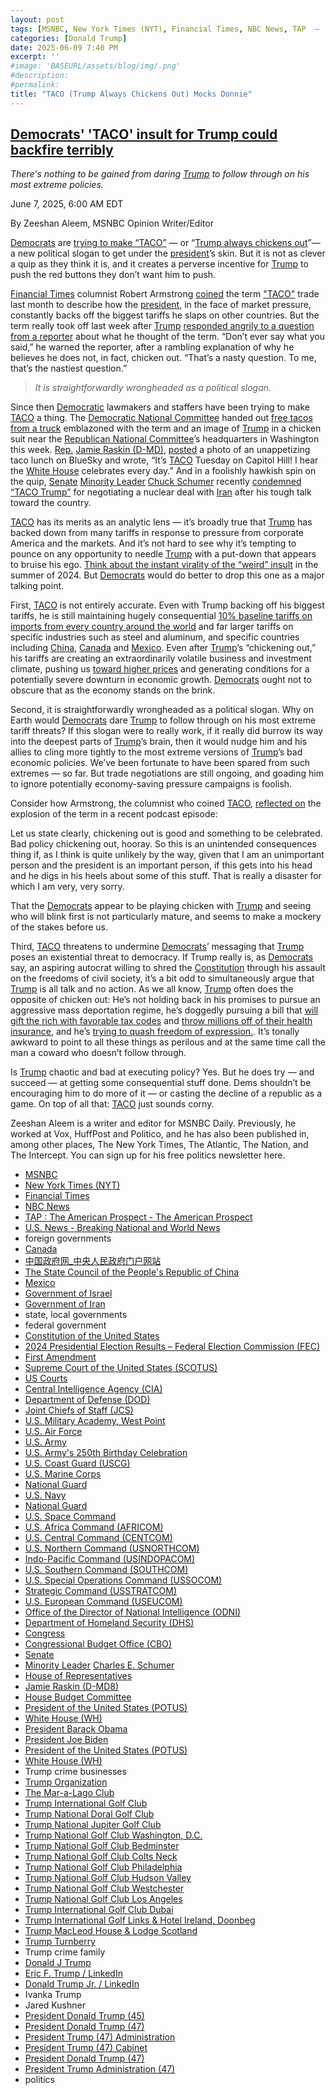 ```yaml
---
layout: post
tags: [MSNBC, New York Times (NYT), Financial Times, NBC News, TAP  –  The American Prospect - The American Prospect, U.S. News - Breaking National and World News, foreign governments, Canada, 中国政府网_中央人民政府门户网站, The State Council of the People’s Republic of China, Mexico, state local governments, federal government, Constitution of the United States, 2024 Presidential Election Results – Federal Election Commission (FEC), First Amendment, Supreme Court of the United States (SCOTUS), US Courts, Central Intelligence Agency (CIA), Department of Defense (DOD), Joint Chiefs of Staff (JCS), U.S. Military Academy West Point, U.S. Air Force, U.S. Army, U.S. Army’s 250th Birthday Celebration, U.S. Coast Guard (USCG), U.S. Marine Corps, National Guard, U.S. Navy, National Guard, U.S. Space Command, U.S. Africa Command (AFRICOM), U.S. Central Command (CENTCOM), U.S. Northern Command (USNORTHCOM), Indo-Pacific Command (USINDOPACOM), U.S. Southern Command (SOUTHCOM), U.S. Special Operations Command (USSOCOM), Strategic Command (USSTRATCOM), U.S. European Command (USEUCOM), Office of the Director of National Intelligence (ODNI), Department of Homeland Security (DHS), Congress, Congressional Budget Office (CBO), Senate, Minority Leader Charles E. Schumer, House of Representatives, Jamie Raskin (D-MD8), House Budget Committee, President of the United States (POTUS), White House (WH), President Barack Obama, President Joe Biden, President of the United States (POTUS), White House (WH), Trump crime businesses, Trump Organization, The Mar-a-Lago Club, Trump International Golf Club, Trump National Doral Golf Club, Trump National Jupiter Golf Club, Trump National Golf Club Washington D.C., Trump National Golf Club Bedminster, Trump National Golf Club Colts Neck, Trump National Golf Club Philadelphia, Trump National Golf Club Hudson Valley, Trump National Golf Club Westchester, Trump National Golf Club Los Angeles, Trump International Golf Club Dubai, Trump International Golf Links & Hotel Ireland Doonbeg, Trump MacLeod House & Lodge Scotland, Trump Turnberry, Trump crime family, Donald J Trump, Eric F. Trump / LinkedIn, Donald Trump Jr. / LinkedIn, Ivanka Trump, Jared Kushner, President Donald Trump (45), President Donald Trump (47), President Trump (47) Administration, President Trump (47) Cabinet, President Donald Trump (47), President Trump Administration (47), politics]
categories: [Donald Trump]
date: 2025-06-09 7:40 PM
excerpt: ''
#image: 'BASEURL/assets/blog/img/.png'
#description:
#permalink:
title: "TACO (Trump Always Chickens Out) Mocks Donnie"
---
```



## [Democrats' 'TACO' insult for Trump could backfire terribly](https://www.msnbc.com/opinion/msnbc-opinion/taco-trump-meaning-chicken-out-democrats-trade-rcna211055)

*There's nothing to be gained from daring [Trump](https://www.donaldjtrump.com/) to follow through on his most extreme policies.*

June 7, 2025, 6:00 AM EDT

By Zeeshan Aleem, MSNBC Opinion Writer/Editor

[Democrats](https://www.democrats.org/) are [trying to make “TACO”](https://www.msnbc.com/all-in/watch/-taco-tuesday-democrats-hand-out-free-tacos-to-troll-trump-over-tariff-jab-240831045937) — or “[Trump always chickens out](https://www.donaldjtrump.com/)”— a new political slogan to get under the [president](https://www.donaldjtrump.com/)’s skin. But it is not as clever a quip as they think it is, and it creates a perverse incentive for [Trump](https://www.donaldjtrump.com/) to push the red buttons they don’t want him to push.

[Financial Times](https://www.ft.com=) columnist Robert Armstrong [coined](https://www.ft.com/content/e81ae481-fbb6-47e7-bd6b-c7d76ca5ab69) the term ["TACO"](https://www.donaldjtrump.com/) trade last month to describe how the [president](https://www.donaldjtrump.com/), in the face of market pressure, constantly backs off the biggest tariffs he slaps on other countries. But the term really took off last week after [Trump](https://www.donaldjtrump.com/) [responded angrily to a question from a reporter](https://www.nbcnews.com/business/economy/trump-says-not-chickening-trade-called-negotiation-rcna209534) about what he thought of the term. “Don’t ever say what you said,” he warned the reporter, after a rambling explanation of why he believes he does not, in fact, chicken out. “That’s a nasty question. To me, that’s the nastiest question.”

> *It is straightforwardly wrongheaded as a political slogan.*

Since then [Democratic](https://www.democrats.org/) lawmakers and staffers have been trying to make [TACO](https://www.donaldjtrump.com/) a thing. The [Democratic National Committee](https://democrats.org/news/icymi-yesterday-democrats-served-up-tacos-in-front-of-rnc-as-trump-loses-another-round-of-chaotic-trade-policy-chicken/) handed out [free tacos from a truck](https://www.msnbc.com/all-in/watch/-taco-tuesday-democrats-hand-out-free-tacos-to-troll-trump-over-tariff-jab-240831045937) emblazoned with the term and an image of [Trump](https://www.donaldjtrump.com/) in a chicken suit near the [Republican National Committee](https://www.gop.com/)’s headquarters in Washington this week. [Rep.](https://www.house.gov/) [Jamie Raskin (D-MD)](https://raskin.house.gov/), [posted](https://bsky.app/profile/raskin.house.gov/post/3lqq4d6xcrs2n) a photo of an unappetizing taco lunch on BlueSky and wrote, “It’s [TACO](https://www.donaldjtrump.com/) Tuesday on Capitol Hill! I hear the [White House](https://www.whitehouse.gov/) celebrates every day.” And in a foolishly hawkish spin on the quip, [Senate](https://www.senate.gov/) [Minority Leader](https://bioguide.congress.gov/search/bio/S000148) [Chuck Schumer](https://www.schumer.senate.gov/) recently [condemned](https://www.facebook.com/watch/?v=1170721004738318) [“TACO Trump”](https://www.donaldjtrump.com/) for negotiating a nuclear deal with [Iran](https://irangov.ir/) after his tough talk toward the country.

[TACO](https://www.donaldjtrump.com/) has its merits as an analytic lens — it’s broadly true that [Trump](https://www.donaldjtrump.com/) has backed down from many tariffs in response to pressure from corporate America and the markets. And it’s not hard to see why it’s tempting to pounce on any opportunity to needle [Trump](https://www.donaldjtrump.com/) with a put-down that appears to bruise his ego. [Think about the instant virality of the “weird” insult](https://www.msnbc.com/opinion/msnbc-opinion/trump-jd-vance-tim-walz-weird-maga-authoritarians-rcna164669) in the summer of 2024. But [Democrats](https://www.democrats.org/) would do better to drop this one as a major talking point.

First, [TACO](https://www.donaldjtrump.com/) is not entirely accurate. Even with Trump backing off his biggest tariffs, he is still maintaining hugely consequential [10% baseline tariffs on imports from every country around the world](https://www.nytimes.com/article/trump-tariffs-canada-mexico-china.html) and far larger tariffs on specific industries such as steel and aluminum, and specific countries including [China](https://www.gov.cn/), [Canada](https://www.canada.ca/) and [Mexico](https://www.gob.mx/). Even after [Trump](https://www.donaldjtrump.com/)’s “chickening out,” his tariffs are creating an extraordinarily volatile business and investment climate, pushing us [toward higher prices](https://www.washingtonpost.com/business/2025/06/05/tariffs-cost-retailers-consumers-trump/) and generating conditions for a potentially severe downturn in economic growth. [Democrats](https://www.democrats.org/) ought not to obscure that as the economy stands on the brink.

Second, it is straightforwardly wrongheaded as a political slogan. Why on Earth would [Democrats](https://www.democrats.org/) dare [Trump](https://www.donaldjtrump.com/) to follow through on his most extreme tariff threats? If this slogan were to really work, if it really did burrow its way into the deepest parts of [Trump](https://www.donaldjtrump.com/)’s brain, then it would nudge him and his allies to cling more tightly to the most extreme versions of [Trump](https://www.donaldjtrump.com/)’s bad economic policies. We’ve been fortunate to have been spared from such extremes — so far. But trade negotiations are still ongoing, and goading him to ignore potentially economy-saving pressure campaigns is foolish.

Consider how Armstrong, the columnist who coined [TACO](https://www.donaldjtrump.com/), [reflected on](https://www.ft.com/content/2d20f954-86cf-4ef9-8e3e-7a98467cf192) the explosion of the term in a recent podcast episode:

Let us state clearly, chickening out is good and something to be celebrated. Bad policy chickening out, hooray. So this is an unintended consequences thing if, as I think is quite unlikely by the way, given that I am an unimportant person and the president is an important person, if this gets into his head and he digs in his heels about some of this stuff. That is really a disaster for which I am very, very sorry.

That the [Democrats](https://www.democrats.org/) appear to be playing chicken with [Trump](https://www.donaldjtrump.com/) and seeing who will blink first is not particularly mature, and seems to make a mockery of the stakes before us.

Third, [TACO](https://www.donaldjtrump.com/) threatens to undermine [Democrats](https://www.democrats.org/)’ messaging that [Trump](https://www.donaldjtrump.com/) poses an existential threat to democracy. If Trump really is, as [Democrats](https://www.democrats.org/) say, an aspiring autocrat willing to shred the [Constitution](https://constitution.congress.gov/) through his assault on the freedoms of civil society, it’s a bit odd to simultaneously argue that [Trump](https://www.donaldjtrump.com/) is all talk and no action. As we all know, [Trump](https://www.donaldjtrump.com/) often does the opposite of chicken out: He’s not holding back in his promises to pursue an aggressive mass deportation regime, he’s doggedly pursuing a bill that [will gift the rich with favorable tax codes](https://www.usnews.com/opinion/articles/2025-06-04/trump-big-beautiful-bill-republican-tax-bill) and [throw millions off of their health insurance](https://prospect.org/politics/2025-06-05-trumps-beautiful-bill-will-kick-11-million-people-off-health-insurance/), and he’s [trying to quash freedom of expression.](https://www.msnbc.com/opinion/msnbc-opinion/trump-free-speech-democrats-left-safe-spaces-israel-rcna209452). It’s tonally awkward to point to all these things as perilous and at the same time call the man a coward who doesn’t follow through.

Is [Trump](https://www.donaldjtrump.com/) chaotic and bad at executing policy? Yes. But he does try — and succeed — at getting some consequential stuff done. Dems shouldn’t be encouraging him to do more of it — or casting the decline of a republic as a game. On top of all that: [TACO](https://www.donaldjtrump.com/) just sounds corny.

Zeeshan Aleem is a writer and editor for MSNBC Daily. Previously, he worked at Vox, HuffPost and Politico, and he has also been published in, among other places, The New York Times, The Atlantic, The Nation, and The Intercept. You can sign up for his free politics newsletter here.

- [MSNBC](https://www.msnbc.com/)
- [New York Times (NYT)](https://www.nytimes.com/)
- [Financial Times](https://www.ft.com/)
- [NBC News](https://www.nbcnews.com/)
- [TAP : The American Prospect - The American Prospect](https://prospect.org/)
- [U.S. News - Breaking National and World News](https://www.usnews.com/news)
- foreign governments
- [Canada](https://www.canada.ca/)
- [中国政府网_中央人民政府门户网站](https://www.gov.cn/)
- [The State Council of the People's Republic of China](https://english.www.gov.cn/)
- [Mexico](https://www.gob.mx/)
- [Government of Israel](https://www.gov.il/)
- [Government of Iran](https://irangov.ir/)
- state, local governments 
- federal government
- [Constitution of the United States](https://constitution.congress.gov/)
- [2024 Presidential Election Results – Federal Election Commission (FEC)](https://www.fec.gov/resources/cms-content/documents/2024presgeresults.pdf)
- [First Amendment](https://constitution.congress.gov/constitution/amendment-1/)
- [Supreme Court of the United States (SCOTUS)](https://www.supremecourt.gov/)
- [US Courts](https://www.uscourts.gov/)
- [Central Intelligence Agency (CIA)](https://www.cia.gov/)
- [Department of Defense (DOD)](https://www.defense.gov/)
- [Joint Chiefs of Staff (JCS)](https://www.jcs.mil/)
- [U.S. Military Academy, West Point](https://www.westpoint.edu/)
- [U.S. Air Force](https://www.af.mil/)
- [U.S. Army](https://www.army.mil/)
- [U.S. Army's 250th Birthday Celebration](https://www.army.mil/1775/)
- [U.S. Coast Guard (USCG)](https://www.uscg.mil/)
- [U.S. Marine Corps](https://www.marines.mil/)
- [National Guard](https://www.nationalguard.mil/)
- [U.S. Navy](https://www.navy.mil/)
- [National Guard](https://www.nationalguard.mil/)
- [U.S. Space Command](https://www.spacecom.mil/)
- [U.S. Africa Command (AFRICOM)](https://www.africom.mil/)
- [U.S. Central Command (CENTCOM)](https://www.centcom.mil/)
- [U.S. Northern Command (USNORTHCOM)](https://www.northcom.mil/)
- [Indo-Pacific Command (USINDOPACOM)](https://www.pacom.mil/)
- [U.S. Southern Command (SOUTHCOM)](http://www.southcom.mil/)
- [U.S. Special Operations Command (USSOCOM)](https://www.socom.mil/)
- [Strategic Command (USSTRATCOM)](http://www.stratcom.mil/)
- [U.S. European Command (USEUCOM)](https://www.eucom.mil/)
- [Office of the Director of National Intelligence (ODNI)](https://www.odni.gov/)
- [Department of Homeland Security (DHS)](https://www.dhs.gov/)
- [Congress](https;//www.congress.gov/)
- [Congressional Budget Office (CBO)](https://www.cbo.gov/)
- [Senate](https://www.senate.gov/)
- [Minority Leader](https://bioguide.congress.gov/search/bio/S000148) [Charles E. Schumer](https://www.schumer.senate.gov/)
- [House of Representatives](https://www.house.gov/)
- [Jamie Raskin (D-MD8)](https://raskin.house.gov/)
- [House Budget Committee ](https://budget.house.gov/)
- [President of the United States (POTUS)](https://www.whitehouse.gov/)
- [White House (WH)](https://www.whitehouse.gov/)
- [President Barack Obama](https://obamawhitehouse.archives.gov/)
- [President Joe Biden](https://bidenwhitehouse.archives.gov/)
- [President of the United States (POTUS)](https://www.whitehouse.gov/)
- [White House (WH)](https://www.whitehouse.gov/)
- Trump crime businesses 
- [Trump Organization](https://www.trump.com/)
- [The Mar-a-Lago Club](https://www.maralagoclub.com/) 
- [Trump International Golf Club](https://www.trumpinternationalpalmbeaches.com/) 
- [Trump National Doral Golf Club](https://www.trumpgolfdoral.com/) 
- [Trump National Jupiter Golf Club](https://www.trumpnationaljupiter.com/) 
- [Trump National Golf Club Washington, D.C.](https://www.trumpnationaldc.com/)
- [Trump National Golf Club Bedminster](https://www.trumpnationalbedminster.com/) 
- [Trump National Golf Club Colts Neck](https://www.trumpcoltsneck.com/) 
- [Trump National Golf Club Philadelphia](https://www.trumpnationalphiladelphia.com/) 
- [Trump National Golf Club Hudson Valley](https://www.trumpnationalhudsonvalley.com/) 
- [Trump National Golf Club Westchester](https://www.trumpnationalwestchester.com/) 
- [Trump National Golf Club Los Angeles](https://www.trumpnationallosangeles.com/) 
- [Trump International Golf Club Dubai](https://www.trumpgolfdubai.com/) 
- [Trump International Golf Links & Hotel Ireland, Doonbeg](https://www.trumpgolfireland.com/) 
- [Trump MacLeod House & Lodge Scotland](https://www.trumphotels.com/macleod-house)
- [Trump Turnberry](https://www.turnberry.co.uk/)
- Trump crime family
- [Donald J Trump](https://www.donaldjtrump.com/)
- [Eric F. Trump / LinkedIn](https://www.linkedin.com/in/erictrump/)
- [Donald Trump Jr. / LinkedIn](https://www.linkedin.com/in/donald-trump-jr-4454b862/)
- Ivanka Trump
- Jared Kushner
- [President Donald Trump (45)](https://trumpwhitehouse.archives.gov/)
- [President Donald Trump (47)](https://www.whitehouse.gov/administration/donald-j-trump/)
- [President Trump (47) Administration](https://www.whitehouse.gov/administration/)
- [President Trump (47) Cabinet](https://www.whitehouse.gov/administration/the-cabinet/)
- [President Donald Trump (47)](https://www.whitehouse.gov/administration/donald-j-trump/)
- [President Trump Administration (47)](https://www.whitehouse.gov/administration/)
- politics 
